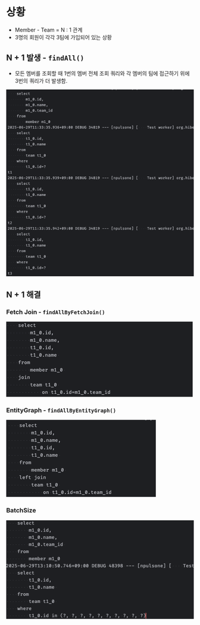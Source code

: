 
# 상황
- Member - Team = N : 1 관계
- 3명의 회원이 각각 3팀에 가입되어 있는 상황

## N + 1 발생 - `findAll()`
- 모든 멤버를 조회할 때 1번의 멤버 전체 조회 쿼리와 각 멤버의 팀에 접근하기 위에 3번의 쿼리가 더 발생함.

<img src="src/main/resources/static/npulsone.png">


## N + 1 해결
### Fetch Join - `findAllByFetchJoin()`
<img src="src/main/resources/static/fetchjoin.png">

### EntityGraph - `findAllByEntityGraph()`
<img src="src/main/resources/static/entitygraph.png">

### BatchSize
<img src="src/main/resources/static/Batch.png">